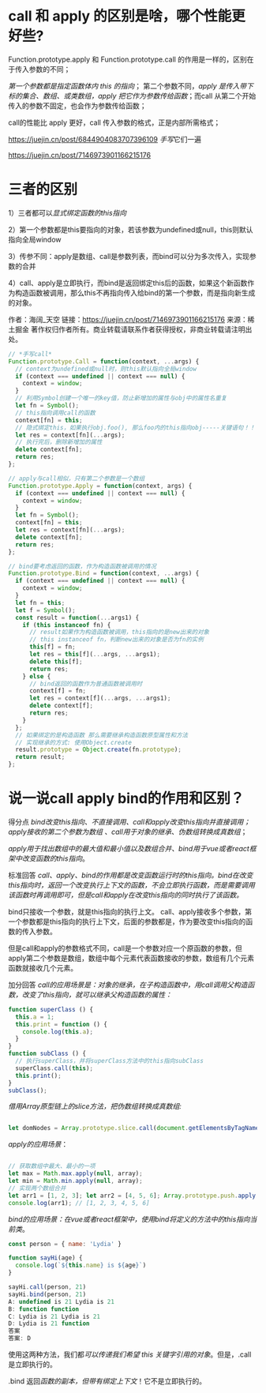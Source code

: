 
# call 和 apply 的区别是啥，哪个性能更好些?

Function.prototype.apply 和 Function.prototype.call 的作用是一样的，区别在于传入参数的不同；

*第一个参数都是指定函数体内 this 的指向*；
第二个参数不同，*apply 是传入带下标的集合、数组、或类数组，apply 把它作为参数传给函数*；而call 从第二个开始传入的参数不固定，也会作为参数传给函数；

call的性能比 apply 更好，call 传入参数的格式，正是内部所需格式；

<https://juejin.cn/post/6844904083707396109>
*手写*它们一遍

<https://juejin.cn/post/7146973901166215176>

# 三者的区别

1）三者都可以*显式绑定函数的this指向*

2）第一个参数都是this要指向的对象，若该参数为undefined或null，this则默认指向全局window

3）传参不同：apply是数组、call是参数列表，而bind可以分为多次传入，实现参数的合并

4）call、apply是立即执行，而bind是返回绑定this后的函数，如果这个新函数作为构造函数被调用，那么this不再指向传入给bind的第一个参数，而是指向新生成的对象。

作者：海阔_天空
链接：<https://juejin.cn/post/7146973901166215176>
来源：稀土掘金
著作权归作者所有。商业转载请联系作者获得授权，非商业转载请注明出处。

```js
// *手写call*
Function.prototype.Call = function(context, ...args) {
  // context为undefined或null时，则this默认指向全局window
  if (context === undefined || context === null) {
    context = window;
  }
  // 利用Symbol创建一个唯一的key值，防止新增加的属性与obj中的属性名重复
  let fn = Symbol();
  // this指向调用call的函数
  context[fn] = this;
  // 隐式绑定this，如果执行obj.foo(), 那么foo内的this指向obj-----关键语句！！
  let res = context[fn](...args);
  // 执行完后，删除新增加的属性
  delete context[fn];
  return res;
};

// apply与call相似，只有第二个参数是一个数组
Function.prototype.Apply = function(context, args) {
  if (context === undefined || context === null) {
    context = window;
  }
  let fn = Symbol();
  context[fn] = this;
  let res = context[fn](...args);
  delete context[fn];
  return res;
};

// bind要考虑返回的函数，作为构造函数被调用的情况
Function.prototype.Bind = function(context, ...args) {
  if (context === undefined || context === null) {
    context = window;
  }
  let fn = this;
  let f = Symbol();
  const result = function(...args1) {
    if (this instanceof fn) {
      // result如果作为构造函数被调用，this指向的是new出来的对象
      // this instanceof fn，判断new出来的对象是否为fn的实例
      this[f] = fn;
      let res = this[f](...args, ...args1);
      delete this[f];
      return res;
    } else {
      // bind返回的函数作为普通函数被调用时
      context[f] = fn;
      let res = context[f](...args, ...args1);
      delete context[f];
      return res;
    }
  };
  // 如果绑定的是构造函数 那么需要继承构造函数原型属性和方法
  // 实现继承的方式: 使用Object.create
  result.prototype = Object.create(fn.prototype);
  return result;
};
```

# 说一说call apply bind的作用和区别？

得分点 *bind改变this指向、不直接调用、call和apply改变this指向并直接调用；apply接收的第二个参数为数组 、call用于对象的继承、伪数组转换成真数组*；

*apply用于找出数组中的最大值和最小值以及数组合并、bind用于vue或者react框架中改变函数的this指向*。

标准回答 *call、apply、bind的作用都是改变函数运行时的this指向。bind在改变this指向时，返回一个改变执行上下文的函数，不会立即执行函数，而是需要调用该函数时再调用即可，但是call和apply在改变this指向的同时执行了该函数。*

bind只接收一个参数，就是this指向的执行上文。 call、apply接收多个参数，第一个参数都是this指向的执行上下文，后面的参数都是，作为要改变this指向的函数的传入参数。

但是call和apply的参数格式不同，call是一个参数对应一个原函数的参数，但apply第二个参数是数组，数组中每个元素代表函数接收的参数，数组有几个元素函数就接收几个元素。

加分回答 *call的应用场景是：对象的继承，在子构造函数中，用call调用父构造函数，改变了this指向，就可以继承父构造函数的属性：*

```js
function superClass () {
  this.a = 1;
  this.print = function () {
    console.log(this.a);
  }
}
function subClass () {
  // 执行superClass，并将superClass方法中的this指向subClass
  superClass.call(this);
  this.print();
}
subClass();
```

*借用Array原型链上的slice方法，把伪数组转换成真数组:*

```js

let domNodes = Array.prototype.slice.call(document.getElementsByTagName("div"));
```

*apply的应用场景*：

```js

// 获取数组中最大、最小的一项
let max = Math.max.apply(null, array);
let min = Math.min.apply(null, array);
// 实现两个数组合并
let arr1 = [1, 2, 3]; let arr2 = [4, 5, 6]; Array.prototype.push.apply(arr1, arr2);
console.log(arr1); // [1, 2, 3, 4, 5, 6]
```

*bind的应用场景：在vue或者react框架中，使用bind将定义的方法中的this指向当前类*。

```js
const person = { name: 'Lydia' }

function sayHi(age) {
  console.log(`${this.name} is ${age}`)
}

sayHi.call(person, 21)
sayHi.bind(person, 21)
A: undefined is 21 Lydia is 21
B: function function
C: Lydia is 21 Lydia is 21
D: Lydia is 21 function
答案
答案: D
```

使用这两种方法，我们都*可以传递我们希望 this 关键字引用的对象*。但是，.call 是立即执行的。

.bind 返回*函数的副本，但带有绑定上下文*！它不是立即执行的。
